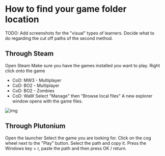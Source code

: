 # How to find your game folder location

TODO:
Add screenshots for the "visual" types of learners.
Decide what to do regarding the cut off paths of the second method.

## Through Steam
Open Steam
Make sure you have the games installed you want to play.
Right click onto the game
* CoD: MW3 - Multiplayer
* CoD: BO2 - Multiplayer
* CoD: BO2 - Zombies
* CoD: WaW
Select "Manage" then "Browse local files"
A new explorer window opens with the game files.

![img](https://i.imgur.com/ETEnASg.gif)

## Through Plutonium
Open the launcher
Select the game you are looking for.
Click on the cog wheel next to the "Play" button.
Select the path and copy it.
Press the Windows key + r, paste the path and then press OK / return.